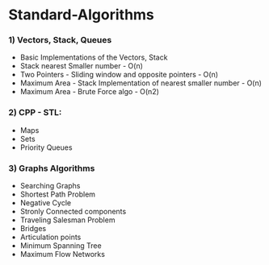 # Standard-Algorithms

### 1) Vectors, Stack, Queues
- Basic Implementations of the Vectors, Stack 
- Stack nearest Smaller number - O(n) 
- Two Pointers - Sliding window and opposite pointers - O(n) 
- Maximum Area - Stack Implementation of nearest smaller number - O(n) 
- Maximum Area - Brute Force algo - O(n2)

### 2) CPP - STL:
- Maps	
- Sets	
- Priority Queues

### 3) Graphs Algorithms
- Searching Graphs 
- Shortest Path Problem
- Negative Cycle
- Stronly Connected components
- Traveling Salesman Problem
- Bridges
- Articulation points
- Minimum Spanning Tree
- Maximum Flow Networks
